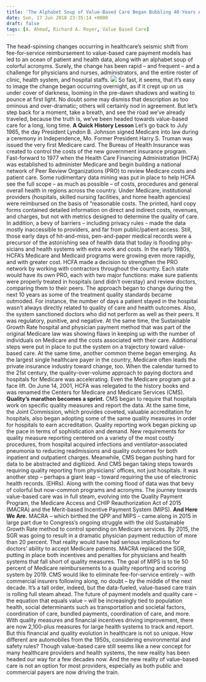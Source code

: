 ```yaml
---
title: 'The Alphabet Soup of Value-Based Care Began Bubbling 40 Years Ago'
date: Sun, 17 Jun 2018 23:35:14 +0000
draft: false
tags: [A. Ahmad, Richard A. Royer, Value Based Care]
---
```


The head-spinning changes occurring in healthcare’s seismic shift from fee-for-service reimbursement to value-based care payment models has led to an ocean of patient and health data, along with an alphabet soup of colorful acronyms. Surely, the change has been rapid – and frequent – and a challenge for physicians and nurses, administrators, and the entire roster of clinic, health system, and hospital staffs. ![](https://www.healthcareguys.com/wp-content/uploads/2018/06/Alphabet-Soup-of-Healthcare-Data-300x300.jpg) So fast, it seems, that it’s easy to image the change began occurring overnight, as if it crept up on us under cover of darkness, looming in the pre-dawn shadows and waiting to pounce at first light. No doubt some may dismiss that description as too ominous and over-dramatic; others will certainly nod in agreement. But let’s step back for a moment, take a breath, and see the road we’ve already traveled, because the truth is, we’ve been headed towards value-based care for a long, long time. **A Quick History Lesson** Let’s go back to July 1965, the day President Lyndon B. Johnson signed Medicare into law during a ceremony in Independence, Mo. Former President Harry S. Truman was issued the very first Medicare card. The Bureau of Health Insurance was created to control the costs of the new government insurance program. Fast-forward to 1977 when the Health Care Financing Administration (HCFA) was established to ad­minister Medicare and begin building a national network of Peer Review Organizations (PRO) to review Medicare costs and patient care. Some rudimen­tary data mining was put in place to help HCFA see the full scope – as much as possible – of costs, procedures and general overall health in regions across the country. Under Medicare, institutional providers (hospitals, skilled nursing facilities, and home health agencies) were reimbursed on the basis of “reasonable costs. The printed, hard copy forms contained detailed information on direct and indirect costs, revenues, and charges, but not with metrics designed to determine the quality of care. In addition, a bevy of barriers – including privacy rules – made the data mostly inaccessible to providers, and far from public/patient access. Still, those early days of hit-and-miss, pen-and-paper medical records were a precursor of the astonishing sea of health data that today is flooding phy­sicians and health systems with extra work and costs. In the early 1980s, HCFA’s Medicare and Medicaid programs were growing even more rapidly, and with greater cost. HCFA made a decision to strengthen the PRO network by working with contractors throughout the country. Each state would have its own PRO, each with two major functions: make sure patients were properly treated in hospitals (and didn’t overstay) and review doctors, comparing them to their peers. The approach began to change during the next 10 years as some of the treatment quality standards became outmoded. For instance, the number of days a patient stayed in the hospital wasn’t always directly related to quality of care and health outcomes. Also, the system sanctioned doctors who did not perform as well as their peers. It was regulatory, punitive, and negative. At the same time, the Sustainable Growth Rate hospital and phy­sician payment method that was part of the original Medicare law was showing flaws in keeping up with the number of individuals on Medicare and the costs associated with their care. Additional steps were put in place to put the system on a trajectory toward val­ue-based care. At the same time, another common theme began emerging. As the largest single healthcare payer in the country, Medi­care often leads the private insurance industry toward change, too. When the calendar turned to the 21st century, the quality-over-volume ap­proach to paying doctors and hospitals for Medicare was accelerating. Even the Medicare program got a face lift. On June 14, 2001, HCFA was relegated to the history books and was renamed the Centers for Medicare and Medicare Services (CMS). **Quality’s marathon becomes a sprint.** CMS began to require that hospitals work on specific quality measures and report the data. At the same time, the Joint Commission, which provides covet­ed, valuable accreditation for hospitals, also began adopting some of the same quality measures in order for hospitals to earn accreditation. Quality reporting work began picking up the pace in terms of sophistication and demand. New requirements for quality measure reporting centered on a variety of the most costly procedures, from hospital acquired infections and venti­lator-associated pneumonia to reducing readmissions and quality outcomes for both inpatient and outpatient charges. Meanwhile, CMS began pushing hard for data to be abstracted and digitized. And CMS began taking steps towards requir­ing quality reporting from physicians’ offices, not just hospitals. It was another step – per­haps a giant leap – to­ward requiring the use of electronic health records. (EHRs). Along with the coming flood of data was that bevy of colorful but now-common programs and acronyms. The journey towards value-based care was in full steam, evolving into the Quality Payment Program, the Medicare Access and CHIP Reauthorization Act of 2015 (MACRA) and the Merit-based Incentive Payment System (MIPS). **And Here We Are.** MACRA – which birthed the QPP and MIPS – came along in 2015 in large part due to Congress’s ongoing struggle with the old Sustainable Growth Rate method to control spend­ing on Medicare services. By 2015, the SGR was going to result in a dra­matic physician payment reduction of more than 20 percent. That reality would have had serious implica­tions for doctors’ ability to accept Medicare patients. MACRA replaced the SGR, putting in place both incentives and penalties for physicians and health systems that fall short of quality measures. The goal of MIPS is to tie 50 percent of Medicare reimburse­ments to a quality reporting and scoring system by 2019. CMS would like to eliminate fee-for-service entirely – with commercial insurers following along, no doubt – by the middle of the next decade. It’s a tall order, indeed, but the data-fueled, value-based care train is rolling full steam ahead. The future of payment models and quality care – the equation that equals value – will be increasingly tied to pop­ulation health, social determinants such as transportation and societal factors, coordination of care, bundled payments, coordination of care, and more. With quality measures and financial incentives driving improvement, there are now 2,100-plus measures for large health systems to track and report. But this financial and quality evolution in healthcare is not so unique. How different are automobiles from the 1950s, considering environmental and safety rules? Though value-based care still seems like a new concept for many healthcare providers and health systems, the new reality has been headed our way for a few decades now. And the new reality of value-based care is not an option for most providers, especially as both public and commercial payers are now driving the train.